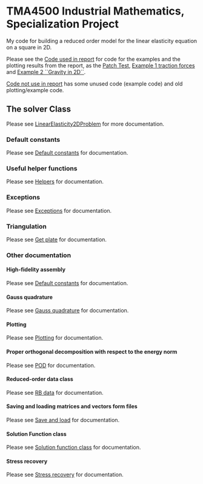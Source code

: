 # TMA4500 Industrial Mathematics, Specialization Project

My code for building a reduced order model for the linear elasticity equation on a square in 2D.

Please see the [Code used in report](code_use_for_report) for code for the examples and the plotting results 
from the report, as the [Patch Test](code_use_for_report/Patch_Test), 
[Example 1 traction forces](code_use_for_report/Example_1_traction_forces) and 
[Example 2 ``Gravity in 2D´´](code_use_for_report/Example_2_Gravity_in_2D).

[Code not use in report](code_not_used_for_report) has some unused code (example code) and 
old plotting/example code.

## The solver Class
Please see [LinearElasticity2DProblem](src/linear_elasticity_2d_solver/_linear_elasticity_2d_problem_class.py)
for more documentation.

### Default constants
Please see [Default constants](src/linear_elasticity_2d_solver/default_constants.py)
for documentation.

### Useful helper functions
Please see [Helpers](src/linear_elasticity_2d_solver/helpers.py)
for documentation.

### Exceptions
Please see [Exceptions](src/linear_elasticity_2d_solver/exceptions.py)
for documentation.

### Triangulation
Please see [Get plate](src/linear_elasticity_2d_solver/get_plate.py)
for documentation.

### Other documentation
#### High-fidelity assembly
Please see [Default constants](src/linear_elasticity_2d_solver/default_constants.py)
for documentation.

#### Gauss quadrature
Please see [Gauss quadrature](src/linear_elasticity_2d_solver/_gauss_quadrature.py)
for documentation.

#### Plotting
Please see [Plotting](src/linear_elasticity_2d_solver/_plotting.py)
for documentation.

#### Proper orthogonal decomposition with respect to the energy norm
Please see [POD](src/linear_elasticity_2d_solver/_pod.py)
for documentation.

#### Reduced-order data class
Please see [RB data](src/linear_elasticity_2d_solver/_rb_data_class.py)
for documentation.

#### Saving and loading matrices and vectors form files
Please see [Save and load](src/linear_elasticity_2d_solver/_save_and_load.py)
for documentation.

#### Solution Function class
Please see [Solution function class](src/linear_elasticity_2d_solver/_solution_function_class.py)
for documentation.

#### Stress recovery
Please see [Stress recovery](src/linear_elasticity_2d_solver/_stress_recovery.py)
for documentation.



